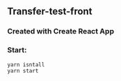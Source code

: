 Transfer-test-front
---------------
### Created with Create React App

### Start:
```bash
yarn isntall
yarn start
```
